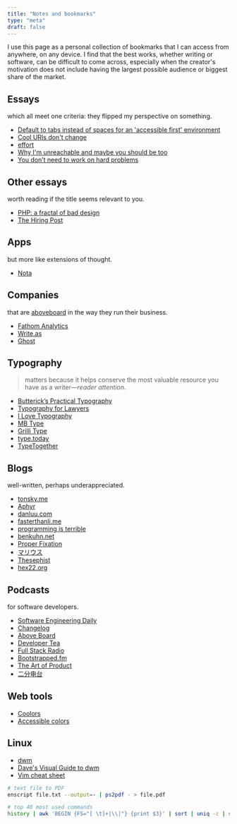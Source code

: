 ```yaml
---
title: "Notes and bookmarks"
type: "meta"
draft: false
---
```


I use this page as a personal collection of bookmarks that I can access from
anywhere, on any device. I find that the best works, whether writing or
software, can be difficult to come across, especially when the creator's
motivation does not include having the largest possible audience or biggest
share of the market.

## Essays

which all meet one criteria: they flipped my perspective on something.

- [Default to tabs instead of spaces for an 'accessible first' environment](https://alexandersandberg.com/tabs-for-accessibility/)
- [Cool URIs don't change](https://www.w3.org/Provider/Style/URI)
- [effort](https://ava.substack.com/p/effort)
- [Why I'm unreachable and maybe you should be too](https://levels.io/contact-me/)
- [You don’t need to work on hard problems](https://www.benkuhn.net/hard/)

## Other essays

worth reading if the title seems relevant to you.

- [PHP: a fractal of bad design](https://eev.ee/blog/2012/04/09/php-a-fractal-of-bad-design/)
- [The Hiring Post](https://sockpuppet.org/blog/2015/03/06/the-hiring-post/)

## Apps

but more like extensions of thought.

- [Nota](https://nota.md/)

## Companies

that are [aboveboard](https://www.wordnik.com/words/aboveboard) in the
way they run their business.

- [Fathom Analytics](https://usefathom.com)
- [Write.as](https://write.as/)
- [Ghost](https://ghost.org/)

## Typography

> matters because it helps conserve the most valuable resource you have as a writer—*reader attention*.

- [Butterick’s Practical Typography](https://practicaltypography.com/)
- [Typography for Lawyers](https://typographyforlawyers.com/)
- [I Love Typography](https://fonts.ilovetypography.com/)
- [MB Type](https://mbtype.com/)
- [Grilli Type](https://www.grillitype.com/)
- [type.today](https://type.today/en)
- [TypeTogether](https://www.type-together.com/)

## Blogs

well-written, perhaps underappreciated.

- [tonsky.me](https://tonsky.me/)
- [Aphyr](https://aphyr.com/)
- [danluu.com](https://danluu.com/)
- [fasterthanli.me](https://fasterthanli.me/)
- [programming is terrible](https://programmingisterrible.com/)
- [benkuhn.net](https://www.benkuhn.net/)
- [Proper Fixation](https://yosefk.com/blog/)
- [マリウス](https://マリウス.com/)
- [Thesephist](https://thesephist.com/)
- [hex22.org](https://hex22.org/blog/)

## Podcasts

for software developers.

- [Software Engineering Daily](https://softwareengineeringdaily.com/)
- [Changelog](https://changelog.com/)
- [Above Board](https://usefathom.com/above-board)
- [Developer Tea](https://developertea.com/)
- [Full Stack Radio](https://fullstackradio.com/)
- [Bootstrapped.fm](https://bootstrapped.fm/)
- [The Art of Product](https://artofproductpodcast.com/)
- [二分电台](https://binary.2bab.me/)

## Web tools

- [Coolors](https://coolors.co/)
- [Accessible colors](https://accessible-colors.com/)

## Linux

- [dwm](https://dwm.suckless.org/)
- [Dave's Visual Guide to dwm](https://ratfactor.com/dwm)
- [Vim cheat sheet](https://vim.rtorr.com/)

```sh
# text file to PDF
enscript file.txt --output=- | ps2pdf - > file.pdf
```

```sh
# top 40 most used commands
history | awk 'BEGIN {FS="[ \t]+|\\|"} {print $3}' | sort | uniq -c | sort -nr | head -n 40
```
